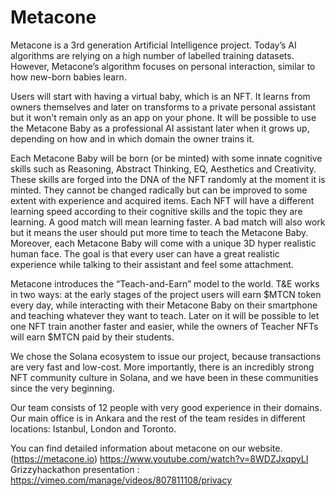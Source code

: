 # Metacone

Metacone is a 3rd generation Artificial Intelligence project. Today’s AI algorithms are relying on a high number of labelled training datasets. However, Metacone’s algorithm focuses on personal interaction, similar to how new-born babies learn.

Users will start with having a virtual baby, which is an NFT. It learns from owners themselves and later on transforms to a private personal assistant but it won't remain only as an app on your phone. It will be possible to use the Metacone Baby as a professional AI assistant later when it grows up, depending on how and in which domain the owner trains it.

Each Metacone Baby will be born (or be minted) with some innate cognitive skills such as Reasoning, Abstract Thinking, EQ, Aesthetics and Creativity. These skills are forged into the DNA of the NFT randomly at the moment it is minted. They cannot be changed radically but can be improved to some extent with experience and acquired items. Each NFT will have a different learning speed according to their cognitive skills and the topic they are learning. A good match will mean learning faster. A bad match will also work but it means the user should put more time to teach the Metacone Baby. Moreover, each Metacone Baby will come with a unique 3D hyper realistic human face. The goal is that every user can have a great realistic experience while talking to their assistant and feel some attachment.

Metacone introduces the “Teach-and-Earn” model to the world. T&E works in two ways: at the early stages of the project users will earn $MTCN token every day, while interacting with their Metacone Baby on their smartphone and teaching whatever they want to teach. Later on it will be possible to let one NFT train another faster and easier, while the owners of Teacher NFTs will earn $MTCN paid by their students.

We chose the Solana ecosystem to issue our project, because transactions are very fast and low-cost. More importantly, there is an incredibly strong NFT community culture in Solana, and we have been in these communities since the very beginning.

Our team consists of 12 people with very good experience in their domains. Our main office is in Ankara and the rest of the team resides in different locations: Istanbul, London and Toronto.

You can find detailed information about metacone on our website.(https://metacone.io)
https://www.youtube.com/watch?v=8WDZJxqpyLI
Grizzyhackathon presentation : https://vimeo.com/manage/videos/807811108/privacy





